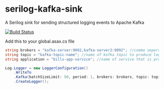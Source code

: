 # serilog-kafka-sink
A Serilog sink for sending structured logging events to Apache Kafka

[![Build Status](https://bluekc.visualstudio.com/BlueKC/_apis/build/status/keisenb.serilog-kafka-sink?branchName=master)](https://bluekc.visualstudio.com/BlueKC/_build/latest?definitionId=1438&branchName=master)

Add this to your global.asax.cs file

```c#
string brokers = "kafka-server:9092,kafka-server2:9092"; //comma seperated list of kafka brokers
string topic = "kafka-topic-name"; //name of kafka topic to produce logs to
string application = "bills-app-service"; //name of service that is producing log messages

Log.Logger = new LoggerConfiguration()
    .WriteTo
    .Kafka(batchSizeLimit: 50, period: 1, brokers: brokers, topic: topic, application: application)
    .CreateLogger();
```

